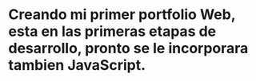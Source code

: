 # Creando mi primer portfolio Web, esta en las primeras etapas de desarrollo, pronto se le incorporara tambien JavaScript.
